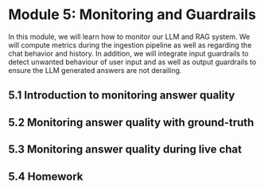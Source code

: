 # Module 5: Monitoring and Guardrails

In this module, we will learn how to monitor our LLM and RAG system. We will compute metrics during the ingestion pipeline as well as regarding the chat behavior and history. In addition, we will integrate input guardrails to detect unwanted behaviour of user input and as well as output guardrails to ensure the LLM generated answers are not derailing.

## 5.1 Introduction to monitoring answer quality 

## 5.2 Monitoring answer quality with ground-truth

## 5.3 Monitoring answer quality during live chat 

## 5.4 Homework